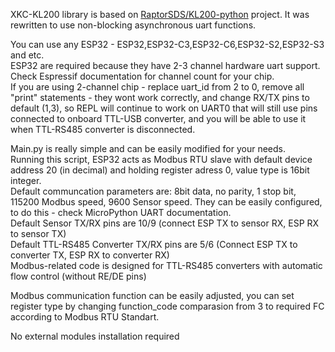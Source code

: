 XKC-KL200 library is based on [RaptorSDS/KL200-python](https://github.com/RaptorSDS/KL200-pyhton/tree/main) project. It was rewritten to use non-blocking asynchronous uart functions.

You can use any ESP32 - ESP32,ESP32-C3,ESP32-C6,ESP32-S2,ESP32-S3 and etc.\
ESP32 are required because they have 2-3 channel hardware uart support. Check Espressif documentation for channel count for your chip.\
If you are using 2-channel chip - replace uart_id from 2 to 0, remove all "print" statements - they wont work correctly, and change RX/TX pins to default (1,3), so REPL will continue to work on UART0 that will still use pins connected to onboard TTL-USB converter, and you will be able to use it when TTL-RS485 converter is disconnected.

Main.py is really simple and can be easily modified for your needs.\
Running this script, ESP32 acts as Modbus RTU slave with default device address 20 (in decimal) and holding register adress 0, value type is 16bit integer.\
Default communcation parameters are: 8bit data, no parity, 1 stop bit, 115200 Modbus speed, 9600 Sensor speed. They can be easily configured, to do this - check MicroPython UART documentation.\
Default Sensor TX/RX pins are 10/9 (connect ESP TX to sensor RX, ESP RX to sensor TX)\
Default TTL-RS485 Converter TX/RX pins are 5/6 (Connect ESP TX to converter TX, ESP RX to converter RX)\
Modbus-related code is designed for TTL-RS485 converters with automatic flow control (without RE/DE pins)

Modbus communication function can be easily adjusted, you can set register type by changing function_code comparasion from 3 to required FC according to Modbus RTU Standart.

No external modules installation required
